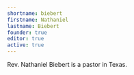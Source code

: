 ```yaml
---
shortname: biebert
firstname: Nathaniel
lastname: Biebert
founder: true
editor: true
active: true
---
```

Rev. Nathaniel Biebert is a pastor in Texas.